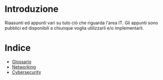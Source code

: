 # Introduzione
Riaasunti ed appunti vari su tuto ciò che riguarda l'area IT. Gli appunti sono pubblici ed disponibili a chiunque voglia utilizzarli e/o implementarli.

# Indice
- [Glossario](/Glossario.md)
- [Networking](/Tecnologie/Networking.md)
- [Cybersecurity](/Cybersecurity.md)
